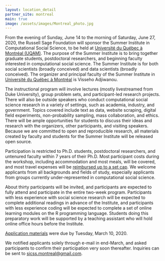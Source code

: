 ```yaml
---
layout: location_detail
partner_site: montreal
main: true
image: /assets/images/Montreal_photo.jpg
---
```


From the evening of Sunday, June 14 to the morning of Saturday, June 27, 2020, the Russell Sage Foundation will sponsor the Summer Institute in Computational Social Science, to be held at [Université du Québec à Montréal (UQAM)](https://uqam.ca/). The purpose of the Summer Institute is to bring together graduate students, postdoctoral researchers, and beginning faculty interested in computational social science. The Summer Institute is for both social scientists (broadly conceived) and data scientists (broadly conceived). The organizer and principal faculty of the Summer Institute in [Université du Québec à Montréal](https://uqam.ca/) is Visseho Adjiwanou.

The instructional program will involve lectures (mostly livestreamed from Duke University), group problem sets, and participant-led research projects. There will also be outside speakers who conduct computational social science research in a variety of settings, such as academia, industry, and government. Topics covered include text as data, website scraping, digital field experiments, non-probability sampling, mass collaboration, and ethics. There will be ample opportunities for students to discuss their ideas and research with the organizers, other participants, and visiting speakers. Because we are committed to open and reproducible research, all materials created by faculty and students for the Summer Institute will be released open source.

Participation is restricted to Ph.D. students, postdoctoral researchers, and untenured faculty within 7 years of their Ph.D. Most participant costs during the workshop, including accommodation and most meals, will be covered, and most travel expenses will be [reimbursed up to a set cap](https://compsocialscience.github.io/summer-institute/2020/montreal/travel). We welcome applicants from all backgrounds and fields of study, especially applicants from groups currently under-represented in computational social science. 

About thirty participants will be invited, and participants are expected to fully attend and participate in the entire two-week program. Participants with less experience with social science research will be expected to complete additional readings in advance of the Institute, and participants with less experience coding will be expected to complete a set of online learning modules on the R programming language. Students doing this preparatory work will be supported by a teaching assistant who will hold online office hours before the Institute.

[Application materials](https://compsocialscience.github.io/summer-institute/2020/montreal/apply) were due by Tuesday, March 10, 2020.

We notified applicants solely through e-mail in end-March, and asked participants to confirm their participation very soon thereafter. Inquiries can be sent to <sicss.montreal@gmail.com>.
